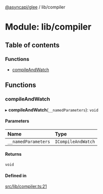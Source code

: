 [@asyncapi/glee](../README.md) / lib/compiler

# Module: lib/compiler

## Table of contents

### Functions

- [compileAndWatch](lib_compiler.md#compileandwatch)

## Functions

### compileAndWatch

▸ **compileAndWatch**(`__namedParameters`): `void`

#### Parameters

| Name | Type |
| :------ | :------ |
| `__namedParameters` | `ICompileAndWatch` |

#### Returns

`void`

#### Defined in

[src/lib/compiler.ts:21](https://github.com/asyncapi/glee/blob/7313ff2/src/lib/compiler.ts#L21)
